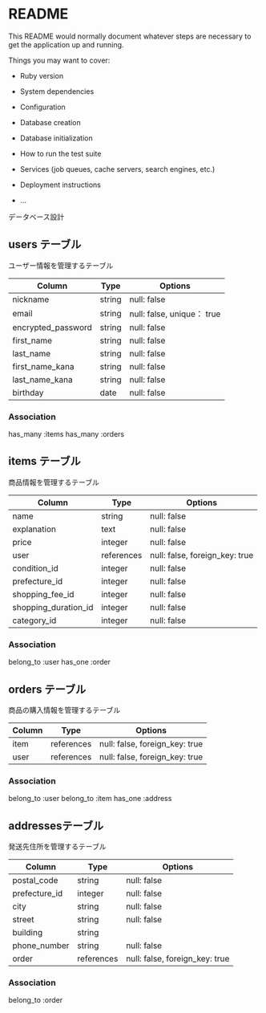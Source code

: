 # README

This README would normally document whatever steps are necessary to get the
application up and running.

Things you may want to cover:

* Ruby version

* System dependencies

* Configuration

* Database creation

* Database initialization

* How to run the test suite

* Services (job queues, cache servers, search engines, etc.)

* Deployment instructions

* ...

データベース設計

## users テーブル
ユーザー情報を管理するテーブル

| Column                     | Type    | Options                                 |
|----------------------------|---------|-----------------------------------------|
| nickname                   | string  | null: false                             |
| email                      | string  | null: false, unique： true              |
| encrypted_password         | string  | null: false                             |
| first_name                 | string  | null: false                             |
| last_name                  | string  | null: false                             |
| first_name_kana            | string  | null: false                             |
| last_name_kana             | string  | null: false                             |
| birthday                   | date    | null: false                             |

### Association
has_many :items
has_many :orders

## items テーブル
商品情報を管理するテーブル

| Column               | Type      | Options                                  |
|----------------------|-----------|------------------------------------------|
| name                 | string    | null: false                              |
| explanation          | text      | null: false                              |
| price                | integer   | null: false                              |
| user                 | references| null: false, foreign_key: true           |
| condition_id         | integer   | null: false                              |
| prefecture_id        | integer   | null: false                              |
| shopping_fee_id      | integer   | null: false                              |
| shopping_duration_id | integer   | null: false                              |
| category_id          | integer   | null: false                              |



### Association
belong_to :user
has_one :order


## orders テーブル
商品の購入情報を管理するテーブル

| Column             | Type         | Options                             |
|--------------------|--------------|-------------------------------------|
| item               | references   | null: false, foreign_key: true      |
| user               | references   | null: false, foreign_key: true      |

### Association
belong_to :user
belong_to :item
has_one :address


## addressesテーブル
発送先住所を管理するテーブル

| Column           | Type        | Options                        |
|------------------|-------------|--------------------------------|
| postal_code      | string      | null: false                    |
| prefecture_id    | integer     | null: false                    |
| city             | string      | null: false                    |
| street           | string      | null: false                    |
| building         | string      |                                |
| phone_number     | string      | null: false                    |
| order            | references  | null: false, foreign_key: true |

 
### Association
belong_to :order